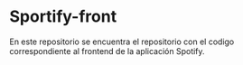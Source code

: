 # Sportify-front
En este repositorio se encuentra el repositorio con el codigo correspondiente al frontend de la aplicación Spotify. 
